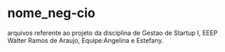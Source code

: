 # nome_neg-cio
arquivos referente ao projeto da disciplina de Gestao de Startup I, EEEP Walter Ramos de Araujo, Equipe:Angelina e Estefany. 
